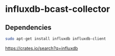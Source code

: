 # influxdb-bcast-collector

## Dependencies

```bash
sudo apt-get install influxdb influxdb-client
```

https://crates.io/search?q=influxdb
